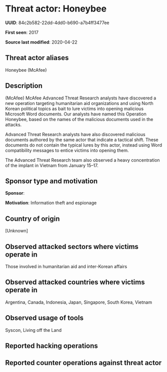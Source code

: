 # Threat actor: Honeybee

**UUID**: 84c2b582-22dd-4dd0-b690-a7b4ff3477ee

**First seen**: 2017

**Source last modified**: 2020-04-22

## Threat actor aliases

Honeybee (McAfee)

## Description

(McAfee) McAfee Advanced Threat Research analysts have discovered a new operation targeting humanitarian aid organizations and using North Korean political topics as bait to lure victims into opening malicious Microsoft Word documents. Our analysts have named this Operation Honeybee, based on the names of the malicious documents used in the attacks.

Advanced Threat Research analysts have also discovered malicious documents authored by the same actor that indicate a tactical shift. These documents do not contain the typical lures by this actor, instead using Word compatibility messages to entice victims into opening them.

The Advanced Threat Research team also observed a heavy concentration of the implant in Vietnam from January 15–17.

## Sponsor type and motivation

**Sponsor**: 

**Motivation**: Information theft and espionage


## Country of origin

[Unknown]

## Observed attacked sectors where victims operate in

Those involved in humanitarian aid and inter-Korean affairs

## Observed attacked countries where victims operate in

Argentina, Canada, Indonesia, Japan, Singapore, South Korea, Vietnam

## Observed usage of tools

Syscon, Living off the Land

## Reported hacking operations



## Reported counter operations against threat actor





